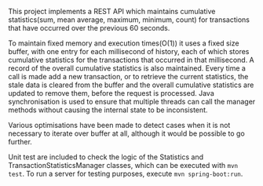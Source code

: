 This project implements a REST API which maintains cumulative statistics(sum, mean average, maximum, minimum, count) for
transactions that have occurred over the previous 60 seconds.

To maintain fixed memory and execution times(O(1)) it uses a fixed size buffer, with one entry for each
millisecond of history, each of which stores cumulative statistics for the transactions that occurred in that millisecond.
A record of the overall cumulative statistics is also maintained.
Every time a call is made add a new transaction, or to retrieve the current statistics, the stale data is cleared from
the buffer and the overall cumulative statistics are updated to remove them, before the request is processed.
Java synchronisation is used to ensure that multiple threads can call the manager methods without causing the internal
state to be inconsistent.

Various optimisations have been made to detect cases when it is not necessary to iterate over buffer at all, although it
would be possible to go further.

Unit test are included to check the logic of the Statistics and TransactionStatisticsManager classes, which can be
executed with `mvn test`.
To run a server for testing purposes, execute `mvn spring-boot:run`.
